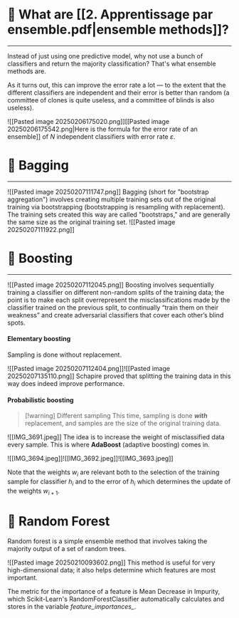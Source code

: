 # 🤔 What are [[2. Apprentissage par ensemble.pdf|ensemble methods]]?
---
Instead of just using one predictive model, why not use a bunch of classifiers and return the majority classification? That's what ensemble methods are.

As it turns out, this can improve the error rate a lot — to the extent that the different classifiers are independent and their error is better than random (a committee of clones is quite useless, and a committee of blinds is also useless).

![[Pasted image 20250206175020.png]][[Pasted image 20250206175542.png|Here is the formula for the error rate of an ensemble]] of $N$ independent classifiers with error rate $ε$.

# 👜 Bagging
---
![[Pasted image 20250207111747.png]]
Bagging (short for "bootstrap aggregation") involves creating multiple training sets out of the original training via bootstrapping (bootstrapping is resampling with replacement). The training sets created this way are called "bootstraps," and are generally the same size as the original training set.
![[Pasted image 20250207111922.png]]


# 🚀 Boosting
---
![[Pasted image 20250207112045.png]]
Boosting involves sequentially training a classifier on different non-random splits of the training data; the point is to make each split overrepresent the misclassifications made by the classifier trained on the previous split, to continually “train them on their weakness” and create adversarial classifiers that cover each other’s blind spots.
#### Elementary boosting
Sampling is done without replacement.

![[Pasted image 20250207112404.png]]![[Pasted image 20250207135110.png]]
Schapire proved that splitting the training data in this way does indeed improve performance.
#### Probabilistic boosting
>[!warning]  Different sampling
>This time, sampling is done ***with*** replacement, and samples are the size of the original training data.

![[IMG_3691.jpeg]]
The idea is to increase the weight of misclassified data every sample. This is where **AdaBoost** (adaptive boosting) comes in.

![[IMG_3694.jpeg]]![[IMG_3692.jpeg]]![[IMG_3693.jpeg]]

Note that the weights $w_{i}$ are relevant both to the selection of the training sample for classifier $h_i$ and to the error of $h_i$ which determines the update of the weights $w_{i+1}$.

# 🌲 Random Forest
Random forest is a simple ensemble method that involves taking the majority output of a set of random trees.

![[Pasted image 20250210093602.png]]
This method is useful for very high-dimensional data; it also helps determine which features are most important.

The metric for the importance of a feature is Mean Decrease in Impurity, which Scikit-Learn's RandomForestClassifier automatically calculates and stores in the variable *feature\_importances\_*. 